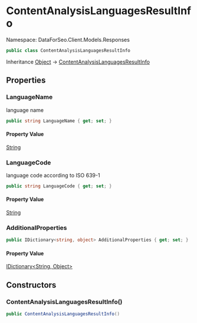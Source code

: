 # ContentAnalysisLanguagesResultInfo

Namespace: DataForSeo.Client.Models.Responses

```csharp
public class ContentAnalysisLanguagesResultInfo
```

Inheritance [Object](https://docs.microsoft.com/en-us/dotnet/api/system.object) → [ContentAnalysisLanguagesResultInfo](./dataforseo.client.models.responses.contentanalysislanguagesresultinfo.md)

## Properties

### **LanguageName**

language name

```csharp
public string LanguageName { get; set; }
```

#### Property Value

[String](https://docs.microsoft.com/en-us/dotnet/api/system.string)<br>

### **LanguageCode**

language code according to ISO 639-1

```csharp
public string LanguageCode { get; set; }
```

#### Property Value

[String](https://docs.microsoft.com/en-us/dotnet/api/system.string)<br>

### **AdditionalProperties**

```csharp
public IDictionary<string, object> AdditionalProperties { get; set; }
```

#### Property Value

[IDictionary&lt;String, Object&gt;](https://docs.microsoft.com/en-us/dotnet/api/system.collections.generic.idictionary-2)<br>

## Constructors

### **ContentAnalysisLanguagesResultInfo()**

```csharp
public ContentAnalysisLanguagesResultInfo()
```
